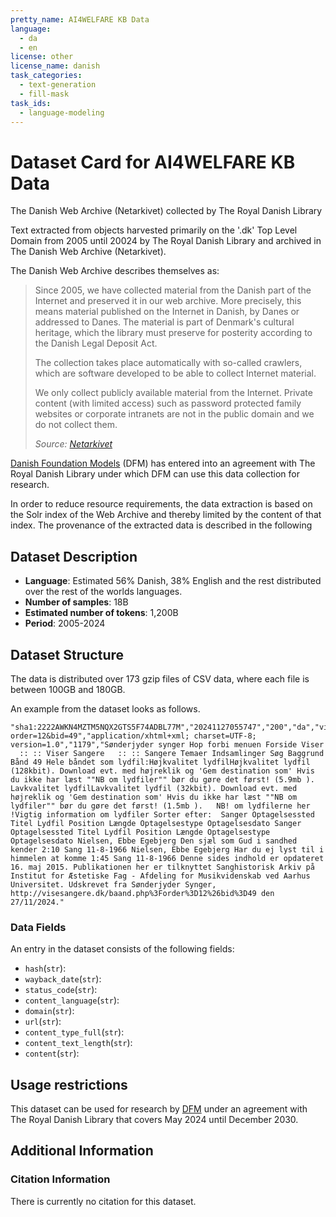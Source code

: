 ```yaml
---
pretty_name: AI4WELFARE KB Data
language:
  - da
  - en
license: other
license_name: danish
task_categories:
  - text-generation
  - fill-mask
task_ids:
  - language-modeling
---
```


# Dataset Card for AI4WELFARE KB Data

<!-- START-SHORT DESCRIPTION -->
The Danish Web Archive (Netarkivet) collected by The Royal Danish Library
<!-- END-SHORT DESCRIPTION -->
Text extracted from objects harvested primarily on the '.dk' Top Level Domain from 2005 until 20024 by The Royal Danish Library and archived in The Danish Web Archive (Netarkivet).

The Danish Web Archive describes themselves as:

> Since 2005, we have collected material from the Danish part of the Internet and preserved it in our web archive. More precisely, this means material published on the Internet in Danish, by Danes or addressed to Danes. The material is part of Denmark's cultural heritage, which the library must preserve for posterity according to the Danish Legal Deposit Act.
> 
> The collection takes place automatically with so-called crawlers, which are software developed to be able to collect Internet material.
> 
> We only collect publicly available material from the Internet. Private content (with limited access) such as password protected family websites or corporate intranets are not in the public domain and we do not collect them.
> 
> *Source: [Netarkivet](https://www.kb.dk/en/find-materials/collections/netarkivet)*

[Danish Foundation Models](https://www.foundationmodels.dk) (DFM) has entered into an agreement with The Royal Danish Library under which DFM can use this data collection for research.

In order to reduce resource requirements, the data extraction is based on the Solr index of the Web Archive and thereby limited by the content of that index. The provenance of the extracted data is described in the following 

## Dataset Description

- **Language**: Estimated 56% Danish, 38% English and the rest distributed over the rest of the worlds languages.
- **Number of samples**:  18B
- **Estimated number of tokens**: 1,200B
- **Period**: 2005-2024


## Dataset Structure
The data is distributed over 173 gzip files of CSV data, where each file is between 100GB and 180GB.

An example from the dataset looks as follows.

```
"sha1:2222AWKN4MZTM5NQX2GTS5F74ADBL77M","20241127055747","200","da","visesangere.dk","https://visesangere.dk/baand.php?order=12&bid=49","application/xhtml+xml; charset=UTF-8; version=1.0","1179","Sønderjyder synger Hop forbi menuen Forside Viser   :: :: Viser Sangere   :: :: Sangere Temaer Indsamlinger Søg Baggrund Bånd 49 Hele båndet som lydfil:Højkvalitet lydfilHøjkvalitet lydfil (128kbit). Download evt. med højreklik og 'Gem destination som' Hvis du ikke har læst ""NB om lydfiler"" bør du gøre det først! (5.9mb ).   Lavkvalitet lydfilLavkvalitet lydfil (32kbit). Download evt. med højreklik og 'Gem destination som' Hvis du ikke har læst ""NB om lydfiler"" bør du gøre det først! (1.5mb ).   NB! om lydfilerne her !Vigtig information om lydfiler Sorter efter:  Sanger Optagelsessted Titel Lydfil Position Længde Optagelsestype Optagelsesdato Sanger Optagelsessted Titel Lydfil Position Længde Optagelsestype Optagelsesdato Nielsen, Ebbe Egebjerg Den sjæl som Gud i sandhed kender 2:10 Sang 11-8-1966 Nielsen, Ebbe Egebjerg Har du ej lyst til i himmelen at komme 1:45 Sang 11-8-1966 Denne sides indhold er opdateret 16. maj 2015. Publikationen her er tilknyttet Sanghistorisk Arkiv på Institut for Æstetiske Fag - Afdeling for Musikvidenskab ved Aarhus Universitet. Udskrevet fra Sønderjyder Synger, http://visesangere.dk/baand.php%3Forder%3D12%26bid%3D49 den 27/11/2024."
```

### Data Fields

An entry in the dataset consists of the following fields:
- `hash`(`str`):
- `wayback_date`(`str`):
- `status_code`(`str`):
- `content_language`(`str`):
- `domain`(`str`):
- `url`(`str`):
- `content_type_full`(`str`):
- `content_text_length`(`str`):
- `content`(`str`):


## Usage restrictions
This dataset can be used for research by <a href="https://www.foundationmodels.dk">DFM</a> under an agreement with The Royal Danish Library that covers May 2024 until December 2030. 


## Additional Information


### Citation Information

There is currently no citation for this dataset.